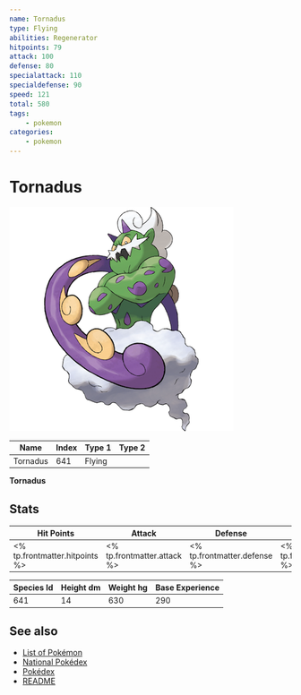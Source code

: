 ```yaml
---
name: Tornadus
type: Flying
abilities: Regenerator
hitpoints: 79
attack: 100
defense: 80
specialattack: 110
specialdefense: 90
speed: 121
total: 580
tags:
    - pokemon
categories:
    - pokemon
---
```


# Tornadus


![Tornadus](images/641.png)

| **Name** | **Index** | **Type 1** | **Type 2** |
|----|----|----|----|
| Tornadus | 641 | Flying  |  |

**Tornadus** 


## Stats

| **Hit Points** | **Attack** | **Defense** | **Special Attack** | **Special Defense** | **Speed** | **Total** |
|----------------|------------|-------------|--------------------|---------------------|-----------|-----------|
| <% tp.frontmatter.hitpoints %> | <% tp.frontmatter.attack %> | <% tp.frontmatter.defense %> | <% tp.frontmatter.specialattack %> | <% tp.frontmatter.specialdefense %> | <% tp.frontmatter.speed %> | <% tp.frontmatter.total %> |


| **Species Id** | **Height dm** | **Weight hg** | **Base Experience** |
|----------------|------------|------------|---------------------|
| 641 | 14 | 630 | 290 |

## See also

- [List of Pokémon](../pokemon.md)
- [National Pokédex](../national_pokedex.md)
- [Pokédex](../pokedex.md)
- [README](../README.md)
